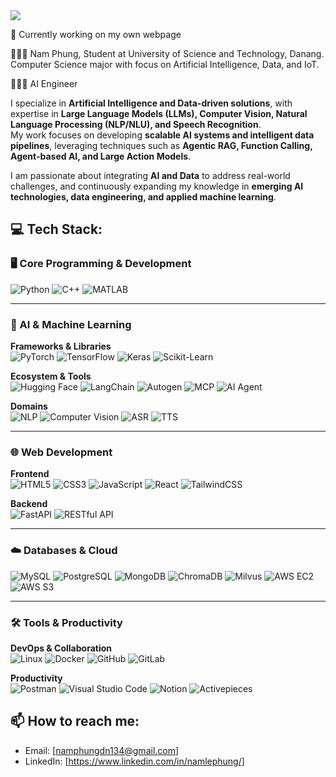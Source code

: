 <div style="display: inline-flex; align-items: center; gap: 15px;">
  <h1 style="font-size: 24px; margin: 0; color: #62825D;">
    <img src="https://readme-typing-svg.herokuapp.com/?font=Righteous&size=24&color=62825D&center=false&vCenter=true&width=500&height=40&duration=3000&lines=Hello+World!;I'm+Nam+Phung+👋🏼">
  </h1>
</div>

🛜 Currently working on my own webpage <br>

👨🏼‍🎓 Nam Phung, Student at University of Science and Technology, Danang.  
Computer Science major with focus on Artificial Intelligence, Data, and IoT. <br>

👨🏼‍💻 AI Engineer  

I specialize in **Artificial Intelligence and Data-driven solutions**, with expertise in **Large Language Models (LLMs), Computer Vision, Natural Language Processing (NLP/NLU), and Speech Recognition**.  
My work focuses on developing **scalable AI systems and intelligent data pipelines**, leveraging techniques such as **Agentic RAG, Function Calling, Agent-based AI, and Large Action Models**.  

I am passionate about integrating **AI and Data** to address real-world challenges, and continuously expanding my knowledge in **emerging AI technologies, data engineering, and applied machine learning**.


## 💻 Tech Stack:


### 🖥️ Core Programming & Development
![Python](https://img.shields.io/badge/python-3670A0?style=plastic&logo=python&logoColor=ffdd54)
![C++](https://img.shields.io/badge/C++-%2300599C.svg?style=plastic&logo=c%2B%2B&logoColor=white)
![MATLAB](https://img.shields.io/badge/MATLAB-%23f58025.svg?style=plastic&logo=Mathworks&logoColor=white)

---

### 🧠 AI & Machine Learning
**Frameworks & Libraries**  
![PyTorch](https://img.shields.io/badge/PyTorch-%23EE4C2C.svg?style=plastic&logo=PyTorch&logoColor=white)
![TensorFlow](https://img.shields.io/badge/TensorFlow-%23FF6F00.svg?style=plastic&logo=tensorflow&logoColor=white)
![Keras](https://img.shields.io/badge/Keras-%23D00000.svg?style=plastic&logo=keras&logoColor=white)
![Scikit-Learn](https://img.shields.io/badge/scikit--learn-%23F7931E.svg?style=plastic&logo=scikit-learn&logoColor=white)

**Ecosystem & Tools**  
![Hugging Face](https://img.shields.io/badge/HuggingFace-%23FFD21F.svg?style=plastic&logo=huggingface&logoColor=black)
![LangChain](https://img.shields.io/badge/LangChain-000000?style=plastic&logo=LangChain&logoColor=white)
![Autogen](https://img.shields.io/badge/Autogen-AI-%23A020F0.svg?style=plastic)
![MCP](https://img.shields.io/badge/MCP-Model_Context_Protocol-%2300CED1.svg?style=plastic)
![AI Agent](https://img.shields.io/badge/AI%20Agent-LLM_Orchestration-%2325aae1.svg?style=plastic)

**Domains**  
![NLP](https://img.shields.io/badge/NLP-%23cc6699.svg?style=plastic)
![Computer Vision](https://img.shields.io/badge/Computer%20Vision-%23606060.svg?style=plastic)
![ASR](https://img.shields.io/badge/ASR-Speech_to_Text-%23FF6347.svg?style=plastic)
![TTS](https://img.shields.io/badge/TTS-Text_to_Speech-%239ACD32.svg?style=plastic)

---

### 🌐 Web Development
**Frontend**  
![HTML5](https://img.shields.io/badge/html5-%23E34F26.svg?style=plastic&logo=html5&logoColor=white)
![CSS3](https://img.shields.io/badge/css3-%231572B6.svg?style=plastic&logo=css3&logoColor=white)
![JavaScript](https://img.shields.io/badge/javascript-%23323330.svg?style=plastic&logo=javascript&logoColor=%23F7DF1E)
![React](https://img.shields.io/badge/react-%2320232a.svg?style=plastic&logo=react&logoColor=%2361DAFB)
![TailwindCSS](https://img.shields.io/badge/tailwindcss-%2338B2AC.svg?style=plastic&logo=tailwind-css&logoColor=white)

**Backend**  
![FastAPI](https://img.shields.io/badge/FastAPI-005571?style=plastic&logo=fastapi)
![RESTful API](https://img.shields.io/badge/RESTful%20API-009688?style=plastic&logo=swagger)

---

### ☁️ Databases & Cloud
![MySQL](https://img.shields.io/badge/mysql-%2300f.svg?style=plastic&logo=mysql&logoColor=white)
![PostgreSQL](https://img.shields.io/badge/postgresql-%23316192.svg?style=plastic&logo=postgresql&logoColor=white)
![MongoDB](https://img.shields.io/badge/MongoDB-%2347A248.svg?style=plastic&logo=mongodb&logoColor=white)
![ChromaDB](https://img.shields.io/badge/ChromaDB-%2300FFAA.svg?style=plastic)
![Milvus](https://img.shields.io/badge/Milvus-%234B0082.svg?style=plastic)
![AWS EC2](https://img.shields.io/badge/AWS%20EC2-%23FF9900.svg?style=plastic&logo=amazon-aws&logoColor=white)
![AWS S3](https://img.shields.io/badge/AWS%20S3-%23569A31.svg?style=plastic&logo=amazon-s3&logoColor=white)

---

### 🛠 Tools & Productivity
**DevOps & Collaboration**  
![Linux](https://img.shields.io/badge/Linux-FCC624?style=plastic&logo=linux&logoColor=black)
![Docker](https://img.shields.io/badge/docker-%230db7ed.svg?style=plastic&logo=docker&logoColor=white)
![GitHub](https://img.shields.io/badge/github-%23121011.svg?style=plastic&logo=github&logoColor=white)
![GitLab](https://img.shields.io/badge/gitlab-%23181717.svg?style=plastic&logo=gitlab&logoColor=white)

**Productivity**  
![Postman](https://img.shields.io/badge/Postman-FF6C37?style=plastic&logo=postman&logoColor=white)
![Visual Studio Code](https://img.shields.io/badge/Visual%20Studio%20Code-0078d7.svg?style=plastic&logo=visual-studio-code&logoColor=white)
![Notion](https://img.shields.io/badge/Notion-%23000000.svg?style=plastic&logo=notion&logoColor=white)
![Activepieces](https://img.shields.io/badge/Activepieces-%23FF4D4D.svg?style=plastic&logo=activepieces&logoColor=white)

<!--
## 📊 GitHub Stats:

![Your GitHub stats](https://github-readme-stats.vercel.app/api?username=namphung134&show_icons=true&theme=dark)
![Top Langs](https://github-readme-stats.vercel.app/api/top-langs/?username=namphung134&layout=compact&theme=dark)

## 🏆 GitHub Trophies:

![trophy](https://github-profile-trophy.vercel.app/?username=namphung134&theme=darkhub)
-->

## 📫 How to reach me:

- Email: [namphungdn134@gmail.com]
- LinkedIn: [https://www.linkedin.com/in/namlephung/]
